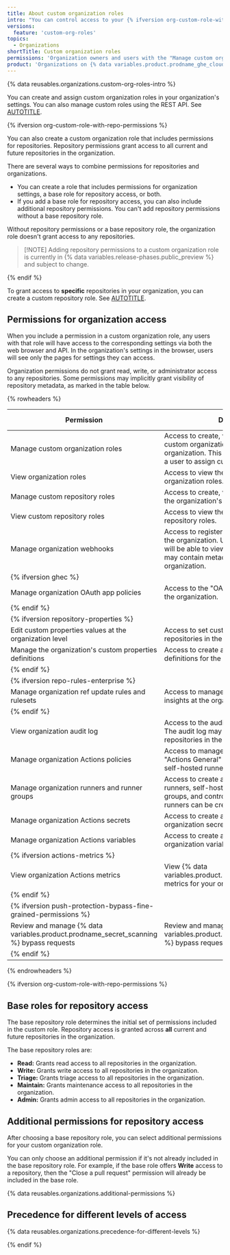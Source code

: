 ```yaml
---
title: About custom organization roles
intro: "You can control access to your {% ifversion org-custom-role-with-repo-permissions %}organization's settings and repositories{% else %}organization's settings{% endif %} with custom organization roles."
versions:
  feature: 'custom-org-roles'
topics:
  - Organizations
shortTitle: Custom organization roles
permissions: 'Organization owners and users with the "Manage custom organization roles" permission'
product: 'Organizations on {% data variables.product.prodname_ghe_cloud %}{% ifversion ghes %} and {% data variables.product.prodname_ghe_server %}{% endif %}'
---
```


{% data reusables.organizations.custom-org-roles-intro %}

You can create and assign custom organization roles in your organization's settings. You can also manage custom roles using the REST API. See [AUTOTITLE](/organizations/managing-peoples-access-to-your-organization-with-roles/managing-custom-organization-roles).

{% ifversion org-custom-role-with-repo-permissions %}

You can also create a custom organization role that includes permissions for repositories. Repository permissions grant access to all current and future repositories in the organization.

There are several ways to combine permissions for repositories and organizations.

* You can create a role that includes permissions for organization settings, a base role for repository access, or both.
* If you add a base role for repository access, you can also include additional repository permissions. You can't add repository permissions without a base repository role.

Without repository permissions or a base repository role, the organization role doesn't grant access to any repositories.

>[!NOTE] Adding repository permissions to a custom organization role is currently in {% data variables.release-phases.public_preview %} and subject to change.

{% endif %}

To grant access to **specific** repositories in your organization, you can create a custom repository role. See [AUTOTITLE](/organizations/managing-user-access-to-your-organizations-repositories/managing-repository-roles/about-custom-repository-roles).

## Permissions for organization access

When you include a permission in a custom organization role, any users with that role will have access to the corresponding settings via both the web browser and API. In the organization's settings in the browser, users will see only the pages for settings they can access.

Organization permissions do not grant read, write, or administrator access to any repositories. Some permissions may implicitly grant visibility of repository metadata, as marked in the table below.

{% rowheaders %}

| Permission | Description | More information |
| ------------ | -------------|-------------------- |
| Manage custom organization roles | Access to create, view, update, and delete custom organization roles within the organization. This permission does not allow a user to assign custom roles. | [AUTOTITLE](/organizations/managing-peoples-access-to-your-organization-with-roles/managing-custom-organization-roles) |
| View organization roles | Access to view the organization's custom organization roles. | [AUTOTITLE](/organizations/managing-peoples-access-to-your-organization-with-roles/managing-custom-organization-roles) |
| Manage custom repository roles | Access to create, view, update, and delete the organization's custom repository roles. |[AUTOTITLE](/organizations/managing-peoples-access-to-your-organization-with-roles/managing-custom-repository-roles-for-an-organization) |
| View custom repository roles | Access to view the organization's custom repository roles. | [AUTOTITLE](/organizations/managing-peoples-access-to-your-organization-with-roles/managing-custom-repository-roles-for-an-organization) |
| Manage organization webhooks | Access to register and manage webhooks for the organization. Users with this permission will be able to view webhook payloads, which may contain metadata for repositories in the organization. | [AUTOTITLE](/rest/orgs/webhooks#about-organization-webhooks) |
|  {% ifversion ghec %} |
Manage organization OAuth app policies | Access to the "OAuth app policy" settings for the organization. | [AUTOTITLE](/organizations/managing-oauth-access-to-your-organizations-data/about-oauth-app-access-restrictions) |
|  {% endif %} |
|  {% ifversion repository-properties %} |
| Edit custom properties values at the organization level | Access to set custom property values on all repositories in the organization. | [AUTOTITLE](/organizations/managing-organization-settings/managing-custom-properties-for-repositories-in-your-organization) |
| Manage the organization's custom properties definitions | Access to create and edit custom property definitions for the organization. | [AUTOTITLE](/organizations/managing-organization-settings/managing-custom-properties-for-repositories-in-your-organization) |
|  {% endif %} |
|  {% ifversion repo-rules-enterprise %} |
| Manage organization ref update rules and rulesets | Access to manage rulesets and view ruleset insights at the organization level. | [AUTOTITLE](/organizations/managing-organization-settings/managing-rulesets-for-repositories-in-your-organization) |
|  {% endif %} |
| View organization audit log | Access to the audit log for the organization. The audit log may contain metadata for repositories in the organization. | [AUTOTITLE](/organizations/keeping-your-organization-secure/managing-security-settings-for-your-organization/reviewing-the-audit-log-for-your-organization) |
| Manage organization Actions policies | Access to manage all settings on the "Actions General" settings page, except for self-hosted runners settings. | [AUTOTITLE](/organizations/managing-organization-settings/disabling-or-limiting-github-actions-for-your-organization) |
| Manage organization runners and runner groups | Access to create and manage GitHub-hosted runners, self-hosted runners, and runner groups, and control where self-hosted runners can be created. | [AUTOTITLE](/actions/using-github-hosted-runners/about-github-hosted-runners/about-github-hosted-runners#overview-of-github-hosted-runners)<br><br>[AUTOTITLE](/actions/hosting-your-own-runners/managing-self-hosted-runners/about-self-hosted-runners) |
| Manage organization Actions secrets | Access to create and manage Actions organization secrets. | [AUTOTITLE](/actions/security-guides/using-secrets-in-github-actions#creating-secrets-for-an-organization) |
| Manage organization Actions variables | Access to create and manage Actions organization variables. | [AUTOTITLE](/actions/learn-github-actions/variables#creating-configuration-variables-for-an-organization) |
|  {% ifversion actions-metrics %} |
| View organization Actions metrics | View {% data variables.product.prodname_actions %} metrics for your organization. | [AUTOTITLE](/organizations/collaborating-with-groups-in-organizations/viewing-usage-metrics-for-github-actions) |
|  {% endif %} |
|  {% ifversion push-protection-bypass-fine-grained-permissions %} |
| Review and manage {% data variables.product.prodname_secret_scanning %} bypass requests | Review and manage {% data variables.product.prodname_secret_scanning %} bypass requests for your organization. | [AUTOTITLE](/code-security/secret-scanning/using-advanced-secret-scanning-and-push-protection-features/delegated-bypass-for-push-protection) |
|  {% endif %} |

{% endrowheaders %}

{% ifversion org-custom-role-with-repo-permissions %}

## Base roles for repository access

The base repository role determines the initial set of permissions included in the custom role. Repository access is granted across **all** current and future repositories in the organization.

The base repository roles are:

* **Read:** Grants read access to all repositories in the organization.
* **Write:** Grants write access to all repositories in the organization.
* **Triage:** Grants triage access to all repositories in the organization.
* **Maintain:** Grants maintenance access to all repositories in the organization.
* **Admin:** Grants admin access to all repositories in the organization.

## Additional permissions for repository access

After choosing a base repository role, you can select additional permissions for your custom organization role.

You can only choose an additional permission if it's not already included in the base repository role. For example, if the base role offers **Write** access to a repository, then the "Close a pull request" permission will already be included in the base role.

{% data reusables.organizations.additional-permissions %}

## Precedence for different levels of access

{% data reusables.organizations.precedence-for-different-levels %}

{% endif %}
